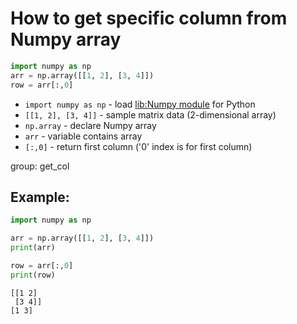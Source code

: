 # How to get specific column from Numpy array

```python
import numpy as np
arr = np.array([[1, 2], [3, 4]])
row = arr[:,0]
```

- `import numpy as np` - load [lib:Numpy module](/python-numpy/how-to-install-python-numpy-lib) for Python
- `[[1, 2], [3, 4]]` - sample matrix data (2-dimensional array)
- `np.array` - declare Numpy array
- `arr` - variable contains array
- `[:,0]` - return first column ('0' index is for first column)

group: get_col

## Example: 
```python
import numpy as np

arr = np.array([[1, 2], [3, 4]])
print(arr)

row = arr[:,0]
print(row)
```
```
[[1 2]
 [3 4]]
[1 3]

```

